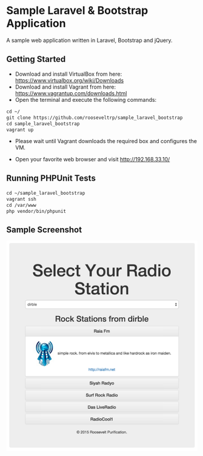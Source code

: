 Sample Laravel & Bootstrap Application
======================================

A sample web application written in Laravel, Bootstrap and jQuery.

## Getting Started

- Download and install VirtualBox from here: https://www.virtualbox.org/wiki/Downloads
- Download and install Vagrant from here: https://www.vagrantup.com/downloads.html
- Open the terminal and execute the following commands:

```
cd ~/
git clone https://github.com/rooseveltrp/sample_laravel_bootstrap
cd sample_laravel_bootstrap
vagrant up
```

* Please wait until Vagrant downloads the required box and configures the VM.

- Open your favorite web browser and visit http://192.168.33.10/

## Running PHPUnit Tests

```
cd ~/sample_laravel_bootstrap
vagrant ssh
cd /var/www
php vendor/bin/phpunit
```

## Sample Screenshot

![Sample Screenshot](screenshot.png)